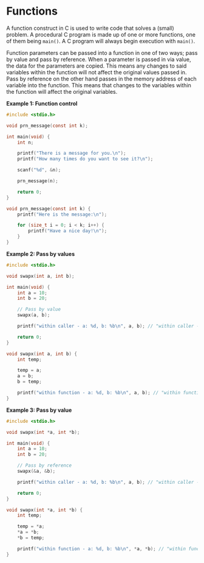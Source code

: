 # Functions
A function construct in C is used to write code that solves a (small) problem.
A procedural C program is made up of one or more functions, one of them being
`main()`. A C program will always begin execution with `main()`.

Function parameters can be passed into a function in one of two ways; pass by value
and pass by reference. When a parameter is passed in via value, the data for the
parameters are copied. This means any changes to said variables within the function
will not affect the original values passed in. Pass by reference on the other hand
passes in the memory address of each variable into the function. This means that
changes to the variables within the function will affect the original variables.

**Example 1: Function control**
```c
#include <stdio.h>

void prn_message(const int k);

int main(void) {
    int n;

    printf("There is a message for you.\n");
    printf("How many times do you want to see it?\n");

    scanf("%d", &n);

    prn_message(n);

    return 0;
}

void prn_message(const int k) {
    printf("Here is the message:\n");

    for (size_t i = 0; i < k; i++) {
        printf("Have a nice day!\n");
    }
}
```

**Example 2: Pass by values**
```c
#include <stdio.h>

void swapx(int a, int b);

int main(void) {
    int a = 10;
    int b = 20;

    // Pass by value
    swapx(a, b);

    printf("within caller - a: %d, b: %b\n", a, b); // "within caller - a: 10, b: 20"

    return 0;
}

void swapx(int a, int b) {
    int temp;

    temp = a;
    a = b;
    b = temp;

    printf("within function - a: %d, b: %b\n", a, b); // "within function - a: 20, b: 10"
}
```

**Example 3: Pass by value**
```c
#include <stdio.h>

void swapx(int *a, int *b);

int main(void) {
    int a = 10;
    int b = 20;

    // Pass by reference
    swapx(&a, &b);

    printf("within caller - a: %d, b: %b\n", a, b); // "within caller - a: 20, b: 10"

    return 0;
}

void swapx(int *a, int *b) {
    int temp;

    temp = *a;
    *a = *b;
    *b = temp;

    printf("within function - a: %d, b: %b\n", *a, *b); // "within function - a: 20, b: 10"
}
```
